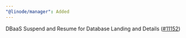 ```yaml
---
"@linode/manager": Added
---
```


DBaaS Suspend and Resume for Database Landing and Details ([#11152](https://github.com/linode/manager/pull/11152))
